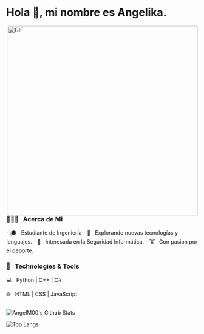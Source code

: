 <h1 aling="center">Hola 👋, mi nombre es Angelika.</h1>

<img align="right" alt="GIF" src="https://github.com/AngeM00/AngeM00/assets/138608037/9afd907a-6a59-4913-ae63-e6857c0f6de3" width="500"/>

<h3>👨🏻‍💻 &nbsp; Acerca de Mi </h3>
- 🎓 &nbsp;  Estudiante de Ingeniería
- 🤔 &nbsp;  Explorando nuevas tecnologías y lenguajes.
- 🌱 &nbsp;  Interesada en la Seguridad Informática.
- 🏋️ &nbsp;  Con pasion por el deporte.

<h3>🔧 &nbsp; Technologies & Tools </h3>

💻 &nbsp;  Python | C++ | C#

🌐 &nbsp;  HTML | CSS | JavaScript 

<br>
<img align="center" src="https://github-readme-stats.vercel.app/api?username=AngelM00&count_private=true&line_height=20&show_icons=true&theme=radical&include_all_commits=true" alt="AngelM00's Github Stats">
</br>

![Top Langs](https://github-readme-stats.vercel.app/api/top-langs/?username=AngelM00&size_weight=0.5&count_weight=0.5&layout=compact&text_color=daf7dc&bg_color=151515)


